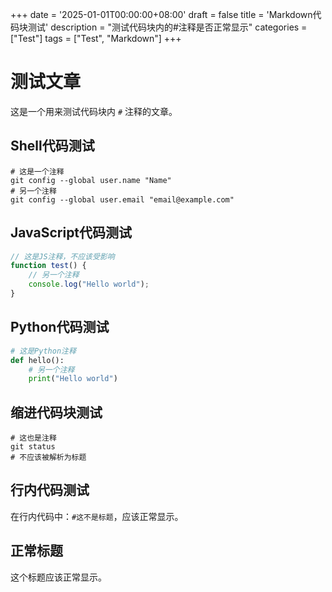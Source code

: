 +++
date = '2025-01-01T00:00:00+08:00'
draft = false
title = 'Markdown代码块测试'
description = "测试代码块内的#注释是否正常显示"
categories = ["Test"]
tags = ["Test", "Markdown"]
+++

# 测试文章

这是一个用来测试代码块内 `#` 注释的文章。

## Shell代码测试

```shell
# 这是一个注释
git config --global user.name "Name"
# 另一个注释
git config --global user.email "email@example.com"
```

## JavaScript代码测试

```javascript
// 这是JS注释，不应该受影响
function test() {
    // 另一个注释
    console.log("Hello world");
}
```

## Python代码测试

```python
# 这是Python注释
def hello():
    # 另一个注释
    print("Hello world")
```

## 缩进代码块测试

    # 这也是注释
    git status
    # 不应该被解析为标题

## 行内代码测试

在行内代码中：`#这不是标题`，应该正常显示。

## 正常标题

这个标题应该正常显示。
